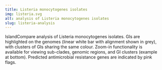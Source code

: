 ```yaml
---
title: Listeria monocytogenes isolates
img: listeria.svg
alt: analysis of Listeria monocytogenes isolates
slug: listeria-analysis
---
```


IslandCompare analysis of Listeria monocytogenes isolates. GIs are highlighted on the 
genomes (linear white bar with alignment shown in grey), with clusters of GIs sharing 
the same colour. Zoom-in functionality is available for viewing sub-clades, genomic 
regions, and GI clusters (example at bottom). Predicted antimicrobial resistance genes 
are indicated by pink flags.